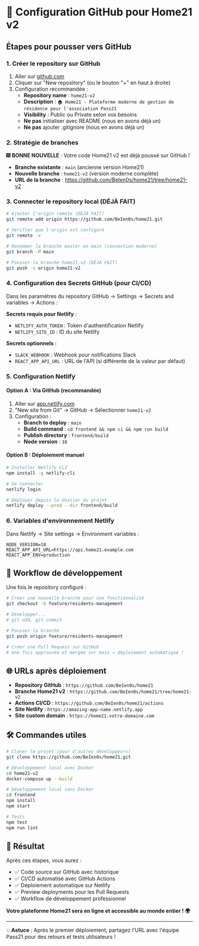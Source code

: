 # 🚀 Configuration GitHub pour Home21 v2

## Étapes pour pousser vers GitHub

### 1. Créer le repository sur GitHub

1. Aller sur [github.com](https://github.com)
2. Cliquer sur "New repository" (ou le bouton "+" en haut à droite)
3. Configuration recommandée :
   - **Repository name** : `home21-v2`
   - **Description** : `🏠 Home21 - Plateforme moderne de gestion de résidence pour l'association Pass21`
   - **Visibility** : Public ou Private selon vos besoins
   - **Ne pas** initialiser avec README (nous en avons déjà un)
   - **Ne pas** ajouter .gitignore (nous en avons déjà un)

### 2. Stratégie de branches

🎆 **BONNE NOUVELLE** : Votre code Home21 v2 est déjà poussé sur GitHub !

- **Branche existante** : `main` (ancienne version Home21)
- **Nouvelle branche** : `home21-v2` (version moderne complète)
- **URL de la branche** : https://github.com/BeIen0s/home21/tree/home21-v2

### 3. Connecter le repository local (DÉJÀ FAIT)

```bash
# Ajouter l'origin remote (DÉJÀ FAIT)
git remote add origin https://github.com/BeIen0s/home21.git

# Vérifier que l'origin est configuré
git remote -v

# Renommer la branche master en main (convention moderne)
git branch -M main

# Pousser la branche home21-v2 (DÉJÀ FAIT)
git push -u origin home21-v2
```

### 4. Configuration des Secrets GitHub (pour CI/CD)

Dans les paramètres du repository GitHub → Settings → Secrets and variables → Actions :

**Secrets requis pour Netlify** :
- `NETLIFY_AUTH_TOKEN` : Token d'authentification Netlify
- `NETLIFY_SITE_ID` : ID du site Netlify

**Secrets optionnels** :
- `SLACK_WEBHOOK` : Webhook pour notifications Slack
- `REACT_APP_API_URL` : URL de l'API (si différente de la valeur par défaut)

### 5. Configuration Netlify

#### Option A : Via GitHub (recommandée)
1. Aller sur [app.netlify.com](https://app.netlify.com)
2. "New site from Git" → GitHub → Sélectionner `home21-v2`
3. Configuration :
   - **Branch to deploy** : `main`
   - **Build command** : `cd frontend && npm ci && npm run build`
   - **Publish directory** : `frontend/build`
   - **Node version** : `18`

#### Option B : Déploiement manuel
```bash
# Installer Netlify CLI
npm install -g netlify-cli

# Se connecter
netlify login

# Déployer depuis le dossier du projet
netlify deploy --prod --dir frontend/build
```

### 6. Variables d'environnement Netlify

Dans Netlify → Site settings → Environment variables :

```
NODE_VERSION=18
REACT_APP_API_URL=https://api.home21.example.com
REACT_APP_ENV=production
```

## 🔄 Workflow de développement

Une fois le repository configuré :

```bash
# Créer une nouvelle branche pour une fonctionnalité
git checkout -b feature/residents-management

# Développer...
# git add, git commit

# Pousser la branche
git push origin feature/residents-management

# Créer une Pull Request sur GitHub
# Une fois approuvée et mergée sur main → déploiement automatique !
```

## 🌐 URLs après déploiement

- **Repository GitHub** : `https://github.com/BeIen0s/home21`
- **Branche Home21 v2** : `https://github.com/BeIen0s/home21/tree/home21-v2`
- **Actions CI/CD** : `https://github.com/BeIen0s/home21/actions`
- **Site Netlify** : `https://amazing-app-name.netlify.app`
- **Site custom domain** : `https://home21.votre-domaine.com`

## 🛠️ Commandes utiles

```bash
# Cloner le projet (pour d'autres développeurs)
git clone https://github.com/BeIen0s/home21.git

# Développement local avec Docker
cd home21-v2
docker-compose up --build

# Développement local sans Docker
cd frontend
npm install
npm start

# Tests
npm test
npm run lint
```

## 🎉 Résultat

Après ces étapes, vous aurez :

- ✅ Code source sur GitHub avec historique
- ✅ CI/CD automatisé avec GitHub Actions
- ✅ Déploiement automatique sur Netlify
- ✅ Preview deployments pour les Pull Requests
- ✅ Workflow de développement professionnel

**Votre plateforme Home21 sera en ligne et accessible au monde entier ! 🌍**

---

💡 **Astuce** : Après le premier déploiement, partagez l'URL avec l'équipe Pass21 pour des retours et tests utilisateurs !